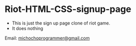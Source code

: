 # Riot-HTML-CSS-signup-page

* This is just the sign up page clone of riot game.
* It does nothing

Email: michochoprogrammer@gmail.com
